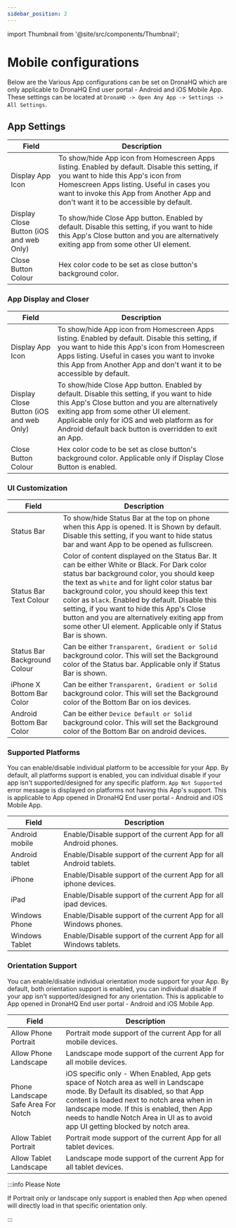 ```yaml
---
sidebar_position: 2
---
```


import Thumbnail from '@site/src/components/Thumbnail';

# Mobile configurations

Below are the Various App configurations can be set on DronaHQ which are only applicable to DronaHQ End user portal - Android and iOS Mobile App. These settings can be located at `DronaHQ -> Open Any App -> Settings -> All Settings`.

## App Settings
 | Field | Description  | 
  | ----------------- |---------------------------- |
| Display App Icon            | To show/hide App icon from Homescreen Apps listing. Enabled by default. Disable this setting, if you want to hide this App's icon from Homescreen Apps listing. Useful in cases you want to invoke this App from Another App and don't want it to be accessible by default.  |
| Display Close Button (iOS and web Only)           | To show/hide Close App button. Enabled by default. Disable this setting, if you want to hide this App's Close button and you are alternatively exiting app from some other UI element.  |
| Close Button Colour              | Hex color code to be set as close button's background color. |

### App Display and Closer

 | Field | Description  | 
  | ----------------- |---------------------------- |
| Display App Icon            | To show/hide App icon from Homescreen Apps listing. Enabled by default. Disable this setting, if you want to hide this App's icon from Homescreen Apps listing. Useful in cases you want to invoke this App from Another App and don't want it to be accessible by default.  |
| Display Close Button (iOS and web Only)           | To show/hide Close App button. Enabled by default. Disable this setting, if you want to hide this App's Close button and you are alternatively exiting app from some other UI element. Applicable only for iOS and web platform as for Android default back button is overridden to exit an App.  |
| Close Button Colour              | Hex color code to be set as close button's background color. Applicable only if Display Close Button is enabled. |

### UI Customization

 | Field | Description  | 
  | ----------------- |---------------------------- |
| Status Bar            | To show/hide Status Bar at the top on phone when this App is opened. It is Shown by default. Disable this setting, if you want to hide status bar and want App to be opened as fullscreen.  |
| Status Bar Text Colour           | Color of content displayed on the Status Bar. It can be either White or Black. For Dark color status bar background color, you should keep the text as `white` and for light color status bar background color, you should keep this text color as `black`. Enabled by default. Disable this setting, if you want to hide this App's Close button and you are alternatively exiting app from some other UI element. Applicable only if Status Bar is shown. |
| Status Bar Background Colour           | Can be either `Transparent, Gradient or Solid` background color. This will set the Background color of the Status bar.  Applicable only if Status Bar is shown. |
| iPhone X Bottom Bar Color            | Can be either `Transparent, Gradient or Solid` background color. This will set the Background color of the Bottom Bar on ios devices.  |
| Android Bottom Bar Color | Can be either `Device Default or Solid` background color. This will set the Background color of the Bottom Bar on android devices. |

### Supported Platforms

You can enable/disable individual platform to be accessible for your App. By default, all platforms support is enabled, you can individual disable if your app isn't supported/designed for any specific platform. `App Not Supported` error message is displayed on platforms not having this App's support. This is applicable to App opened in DronaHQ End user portal - Android and iOS Mobile App.

 | Field | Description  | 
  | ----------------- |---------------------------- |
| Android mobile            | Enable/Disable support of the current App for all Android phones.  |
| Android tablet           | Enable/Disable support of the current App for all Android tablets. |
| iPhone           | Enable/Disable support of the current App for all iphone devices. |
| iPad            | Enable/Disable support of the current App for all ipad devices. |
| Windows Phone | Enable/Disable support of the current App for all Windows phones. |
| Windows Tablet | Enable/Disable support of the current App for all Windows tablets. |

### Orientation Support

You can enable/disable individual orientation mode support for your App. By default, both orientation support is enabled, you can individual disable if your app isn't supported/designed for any orientation. This is applicable to App opened in DronaHQ End user portal - Android and iOS Mobile App.

 | Field | Description  | 
  | ----------------- |---------------------------- |
| Allow Phone Portrait            | Portrait mode support of the current App for all mobile devices.  |
| Allow Phone Landscape           | Landscape mode support of the current App for all mobile devices. |
| Phone Landscape Safe Area For Notch           | iOS specific only - When Enabled, App gets space of Notch area  as well in Landscape mode. By Default its disabled, so that App content is loaded next to notch area when in landscape mode. If this is enabled, then App needs to handle Notch Area in UI as to avoid app UI getting blocked by notch area. |
| Allow Tablet Portrait | Portrait mode support of the current App for all tablet devices. |
| Allow Tablet Landscape | Landscape mode support of the current App for all tablet devices. |

:::info Please Note

If Portrait only or landscape only support is enabled then App when opened will directly load in that specific orientation only.

:::

